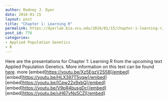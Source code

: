```yaml
---
author: Rodney J. Dyer
date: 2016-01-15
layout: post
title: "Chapter 1: Learning R"
permalink: https://dyerlab.bio.vcu.edu/2016/01/15/chapter-1-learning-r/index.html
post_id: 776
categories: 
- Applied Population Genetics
- R
---
```

Here are the presentations for Chapter 1: Learning R from the upcoming text 
Applied Population Genetics.  More information on this text can be found 
[here](http://dyerlab.bio.vcu.edu/applied-population-genetics/).
more
[embed]https://youtu.be/Xz5EgzV2S58[/embed]
[embed]https://youtu.be/HLX397T5yqw[/embed]
[embed]https://youtu.be/lCpw22x9xbQ[/embed]
[embed]https://youtu.be/V9pR4busgDc[/embed]
[embed]https://youtu.be/uH67vNs5CZI[/embed]
